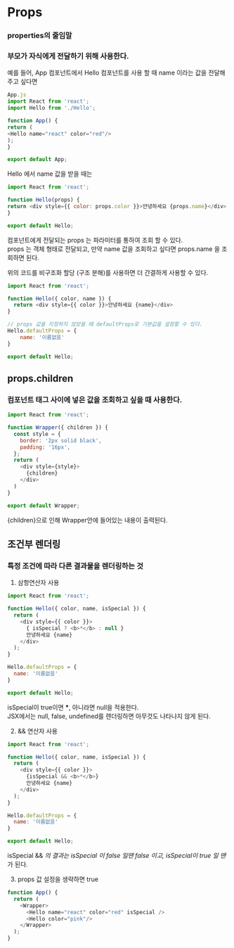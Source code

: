 # Props

### properties의 줄임말

### 부모가 자식에게 전달하기 위해 사용한다.

예를 들어, App 컴포넌트에서 Hello 컴포넌트를 사용 할 때 name 이라는 값을 전달해주고 싶다면

```js
App.js
import React from 'react';
import Hello from './Hello';

function App() {
return (
<Hello name="react" color="red"/>
);
}

export default App;
```

Hello 에서 name 값을 받을 때는

```js
import React from 'react';

function Hello(props) {
return <div style={{ color: props.color }}>안녕하세요 {props.name}</div>
}

export default Hello;
```

컴포넌트에게 전달되는 props 는 파라미터를 통하여 조회 할 수 있다. <br>
props 는 객체 형태로 전달되고, 만약 name 값을 조회하고 싶다면 props.name 을 조회하면 된다.

위의 코드를 비구조화 할당 (구조 분해)를 사용하면 더 간결하게 사용할 수 있다.

```js
import React from 'react';

function Hello({ color, name }) {
  return <div style={{ color }}>안녕하세요 {name}</div>
}

// props 값을 지정하지 않았을 때 defaultProps로 기본값을 설정할 수 있다.
Hello.defaultProps = {
    name: '이름없음'
}

export default Hello;
```

## props.children

### 컴포넌트 태그 사이에 넣은 값을 조회하고 싶을 때 사용한다.

```js
import React from 'react';

function Wrapper({ children }) {
  const style = {
    border: '2px solid black',
    padding: '16px',
  };
  return (
    <div style={style}>
      {children}
    </div>
  )
}

export default Wrapper;
```

{children}으로 인해 Wrapper안에 들어있는 내용이 출력된다.

## 조건부 렌더링

### 특정 조건에 따라 다른 결과물을 렌더링하는 것

1. 삼항연산자 사용

```js
import React from 'react';

function Hello({ color, name, isSpecial }) {
  return (
    <div style={{ color }}>
      { isSpecial ? <b>*</b> : null }
      안녕하세요 {name}
    </div>
  );
}

Hello.defaultProps = {
  name: '이름없음'
}

export default Hello;
```

isSpecial이 true이면 <b>*</b>, 아니라면 null을 적용한다. <br>
JSX에서는 null, false, undefined를 렌더링하면 아무것도 나타나지 않게 된다.


2. && 연산자 사용

```js
import React from 'react';

function Hello({ color, name, isSpecial }) {
  return (
    <div style={{ color }}>
      {isSpecial && <b>*</b>}
      안녕하세요 {name}
    </div>
  );
}

Hello.defaultProps = {
  name: '이름없음'
}

export default Hello;
```

isSpecial && <b>*</b> 의 결과는 isSpecial 이 false 일땐 false 이고, 
isSpecial이 true 일 땐 <b>*</b> 가 된다. 

3. props 값 설정을 생략하면 true

```js
function App() {
  return (
    <Wrapper>
      <Hello name="react" color="red" isSpecial />
      <Hello color="pink"/>
    </Wrapper>
  );
}
```